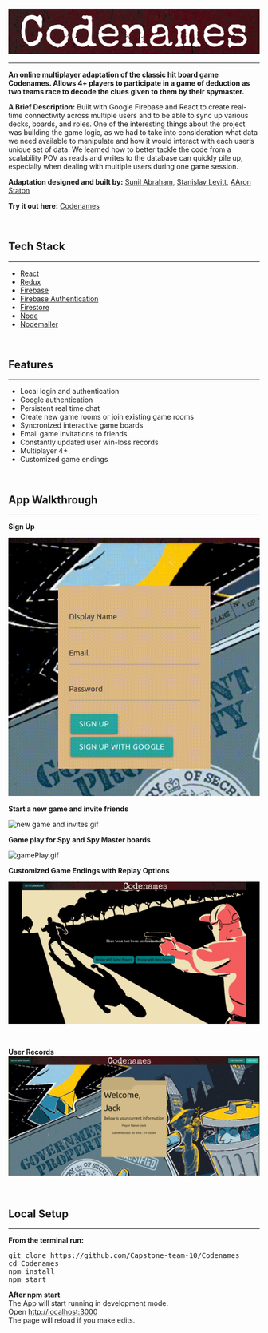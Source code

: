 <p align="center">
<img id="header-logo" src="/_resources/35c158d4790b477ea20d375a69aa9998.png"/>
</p>

---

**An online multiplayer adaptation of the classic hit board game Codenames. Allows 4+ players to participate in a game of deduction as two teams race to decode the clues given to them by their spymaster.**
<br/>

**A Brief Description:**
Built with Google Firebase and React to create real-time connectivity across multiple users and to be able to sync up various decks, boards, and roles. One of the interesting things about the project was building the game logic, as we had to take into consideration what data we need available to manipulate and how it would interact with each user’s unique set of data. We learned how to better tackle the code from a scalability POV as reads and writes to the database can quickly pile up, especially when dealing with multiple users during one game session.
<br />

**Adaptation designed and built by:** [Sunil Abraham](https://github.com/iamnotsunil), [Stanislav Levitt](https://github.com/stanislavlevitt), [AAron Staton](https://github.com/Astaton)

**Try it out here:** [Codenames](https://codenames-3a350.firebaseapp.com)

<br />

## Tech Stack

---

- [React](https://reactjs.org/)
- [Redux](https://redux.js.org/)
- [Firebase](https://firebase.google.com/)
- [Firebase Authentication](https://firebase.google.com/docs/auth)
- [Firestore](https://firebase.google.com/docs/firestore)
- [Node](https://nodejs.org/en/)
- [Nodemailer](https://nodemailer.com/about/)

<br />

## Features

---

- Local login and authentication
- Google authentication
- Persistent real time chat
- Create new game rooms or join existing game rooms
- Syncronized interactive game boards
- Email game invitations to friends
- Constantly updated user win-loss records
- Multiplayer 4+
- Customized game endings

<br/>

## App Walkthrough

---

**Sign Up**

![signUp.gif](/_resources/6305f0ba7c8644e08e383ffcc1ba0878.gif)
<br/>

**Start a new game and invite friends**

![new game and invites.gif](/_resources/ca37e06b59c74edbbb6ae8612306ad76.gif)
<br />

**Game play for Spy and Spy Master boards**

![gamePlay.gif](/_resources/06dae5623afa4db1907071c037e737f9.gif)
<br />

**Customized Game Endings with Replay Options**

![endGameScreens.gif](/_resources/cdb6d05660734b68b0f57c9f792966b7.gif)

<br />

**User Records**
![UserRecord.png](/_resources/b75eb7bca83e407b878150cb96bfe616.png)

<br />

## Local Setup

---

**From the terminal run:**

<pre>
git clone https://github.com/Capstone-team-10/Codenames 
cd Codenames 
npm install 
npm start
</pre>

**After npm start**<br />
The App will start running in development mode.<br />
Open [http://localhost:3000](http://localhost:3000)<br />
The page will reload if you make edits.

